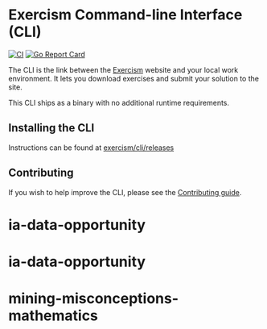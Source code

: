 # Exercism Command-line Interface (CLI)

[![CI](https://github.com/exercism/cli/actions/workflows/ci.yml/badge.svg)](https://github.com/exercism/cli/actions/workflows/ci.yml)
[![Go Report Card](https://goreportcard.com/badge/github.com/exercism/cli)](https://goreportcard.com/report/github.com/exercism/cli)

The CLI is the link between the [Exercism][exercism] website and your local work environment. It lets you download exercises and submit your solution to the site.

This CLI ships as a binary with no additional runtime requirements.

## Installing the CLI

Instructions can be found at [exercism/cli/releases](https://github.com/exercism/cli/releases)

## Contributing

If you wish to help improve the CLI, please see the [Contributing guide][contributing].

[exercism]: http://exercism.io
[contributing]: /CONTRIBUTING.md
# ia-data-opportunity
# ia-data-opportunity
# mining-misconceptions-mathematics
